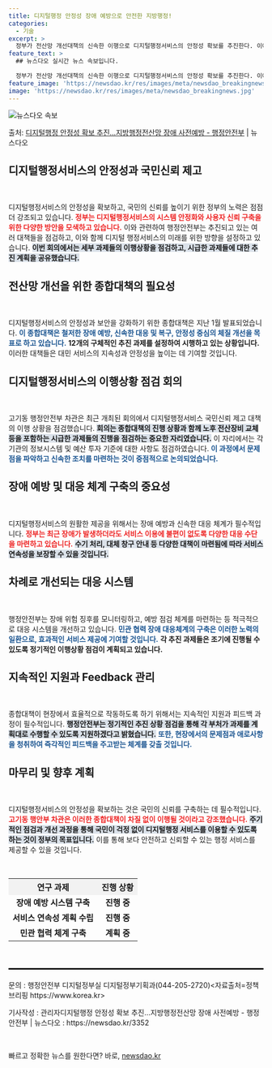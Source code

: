 ```yaml
---
title: 디지털행정 안정성 장애 예방으로 안전한 지방행정!
categories:
  - 기술
excerpt: >
  정부가 전산망 개선대책의 신속한 이행으로 디지털행정서비스의 안정성 확보를 추진한다. 이에 고기동 행정안전부 …
feature_text: >
  ## 뉴스다오 실시간 뉴스 속보입니다.

  정부가 전산망 개선대책의 신속한 이행으로 디지털행정서비스의 안정성 확보를 추진한다. 이에 고기동 행정안전부 …
feature_image: 'https://newsdao.kr/res/images/meta/newsdao_breakingnews.jpg'
image: 'https://newsdao.kr/res/images/meta/newsdao_breakingnews.jpg'
---
```


![뉴스다오 속보](https://newsdao.kr/res/images/meta/newsdao_breakingnews.jpg)

<p>출처: <a href="https://newsdao.kr/3352" rel="dofollow">디지털행정 안정성 확보 추진…지방행정전산망 장애 사전예방  - 행정안전부</a> | 뉴스다오</p>

<h2 data-ke-size="size26">디지털행정서비스의 안정성과 국민신뢰 제고</h2>

<p data-ke-size="size16">&nbsp;</p>

디지털행정서비스의 안정성을 확보하고, 국민의 신뢰를 높이기 위한 정부의 노력은 점점 더 강조되고 있습니다. <b><span style="color: #ee2323;">정부는 디지털행정서비스의 시스템 안정화와 사용자 신뢰 구축을 위한 다양한 방안을 모색하고 있습니다.</span></b> 이와 관련하여 행정안전부는 추진되고 있는 여러 대책들을 점검하고, 이와 함께 디지털 행정서비스의 미래를 위한 방향을 설정하고 있습니다. <b><span style="background-color: #21538527;">이번 회의에서는 세부 과제들의 이행상황을 점검하고, 시급한 과제들에 대한 추진 계획을 공유했습니다.</span></b> 

<h2 data-ke-size="size26">전산망 개선을 위한 종합대책의 필요성</h2>

<p data-ke-size="size16">&nbsp;</p>

디지털행정서비스의 안정성과 보안을 강화하기 위한 종합대책은 지난 1월 발표되었습니다. <b><span style="color: #1a5490;">이 종합대책은 철저한 장애 예방, 신속한 대응 및 복구, 안정성 중심의 체질 개선을 목표로 하고 있습니다.</span></b> <b><span style="ee2323;">12개의 구체적인 추진 과제를 설정하여 시행하고 있는 상황입니다.</span></b> 이러한 대책들은 대민 서비스의 지속성과 안정성을 높이는 데 기여할 것입니다. 

<h2 data-ke-size="size26">디지털행정서비스의 이행상황 점검 회의</h2>

<p data-ke-size="size16">&nbsp;</p>

고기동 행정안전부 차관은 최근 개최된 회의에서 디지털행정서비스 국민신뢰 제고 대책의 이행 상황을 점검했습니다. <b><span style="background-color: #21538527;">회의는 종합대책의 진행 상황과 함께 노후 전산장비 교체 등을 포함하는 시급한 과제들의 진행을 점검하는 중요한 자리였습니다.</span></b> 이 자리에서는 각 기관의 정보시스템 및 예산 투자 기준에 대한 사항도 점검하였습니다. <b><span style="color: #1a5490;">이 과정에서 문제점을 파악하고 신속한 조치를 마련하는 것이 중점적으로 논의되었습니다.</span></b>

<h2 data-ke-size="size26">장애 예방 및 대응 체계 구축의 중요성</h2>

<p data-ke-size="size16">&nbsp;</p>

디지털행정서비스의 원활한 제공을 위해서는 장애 예방과 신속한 대응 체계가 필수적입니다. <b><span style="color: #ee2323;">정부는 최근 장애가 발생하더라도 서비스 이용에 불편이 없도록 다양한 대응 수단을 마련하고 있습니다.</span></b> <b><span style="background-color: #21538527;">수기 처리, 대체 창구 안내 등 다양한 대책이 마련됨에 따라 서비스 연속성을 보장할 수 있을 것입니다.</span></b>

<h2 data-ke-size="size26">차례로 개선되는 대응 시스템</h2>

<p data-ke-size="size16">&nbsp;</p>

행정안전부는 장애 위험 징후를 모니터링하고, 예방 점검 체계를 마련하는 등 적극적으로 대응 시스템을 개선하고 있습니다. <b><span style="color: #1a5490;">민관 협력 장애 대응체계의 구축은 이러한 노력의 일환으로, 효과적인 서비스 제공에 기여할 것입니다.</span></b> <b><span style="ee2323;">각 추진 과제들은 조기에 진행될 수 있도록 정기적인 이행상황 점검이 계획되고 있습니다.</span></b>

<h2 data-ke-size="size26">지속적인 지원과 Feedback 관리</h2>

<p data-ke-size="size16">&nbsp;</p>

종합대책이 현장에서 효율적으로 작동하도록 하기 위해서는 지속적인 지원과 피드백 과정이 필수적입니다. <b><span style="background-color: #21538527;">행정안전부는 정기적인 추진 상황 점검을 통해 각 부처가 과제를 계획대로 수행할 수 있도록 지원하겠다고 밝혔습니다.</span></b> <b><span style="color: #1a5490;">또한, 현장에서의 문제점과 애로사항을 청취하여 즉각적인 피드백을 주고받는 체계를 갖출 것입니다.</span></b>

<h2 data-ke-size="size26">마무리 및 향후 계획</h2>

<p data-ke-size="size16">&nbsp;</p>

디지털행정서비스의 안정성을 확보하는 것은 국민의 신뢰를 구축하는 데 필수적입니다. <b><span style="color: #ee2323;">고기동 행안부 차관은 이러한 종합대책이 차질 없이 이행될 것이라고 강조했습니다.</span></b> <b><span style="background-color: #21538527;">주기적인 점검과 개선 과정을 통해 국민이 걱정 없이 디지털행정 서비스를 이용할 수 있도록 하는 것이 정부의 목표입니다.</span></b> 이를 통해 보다 안전하고 신뢰할 수 있는 행정 서비스를 제공할 수 있을 것입니다. 

<p data-ke-size="size16">&nbsp;</p>

<table style="width: 100%; border-collapse: collapse;">
    <tr>
        <th style="text-align: center; background-color: #f2f2f2;">연구 과제</th>
        <th style="text-align: center; background-color: #f2f2f2;">진행 상황</th>
    </tr>
    <tr>
        <td style="text-align: center; height: 17px;"><b>장애 예방 시스템 구축</b></td>
        <td style="text-align: center; height: 17px;"><b>진행 중</b></td>
    </tr>
    <tr>
        <td style="text-align: center; height: 17px;"><b>서비스 연속성 계획 수립</b></td>
        <td style="text-align: center; height: 17px;"><b>진행 중</b></td>
    </tr>
    <tr>
        <td style="text-align: center; height: 17px;"><b>민관 협력 체계 구축</b></td>
        <td style="text-align: center; height: 17px;"><b>계획 중</b></td>
    </tr>
</table>

<p data-ke-size="size16">&nbsp;</p> 

<hr style="border: 1px solid #000; margin: 20px 0;" />
<p data-ke-size="size16">문의 : 행정안전부 디지털정부실 디지털정부기획과(044-205-2720)<자료출처=정책브리핑 https://www.korea.kr></p> 
<p data-ke-size="size16">기사작성 : 관리자디지털행정 안정성 확보 추진…지방행정전산망 장애 사전예방  - 행정안전부 | 뉴스다오  : https://newsdao.kr/3352</p> 

<p data-ke-size="size16">&nbsp;</p> 

빠르고 정확한 뉴스를 원한다면? 바로, <a href="https://newsdao.kr" rel="dofollow">newsdao.kr</a>



